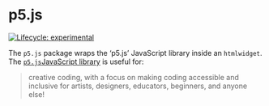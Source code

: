 
<!-- README.md is generated from README.Rmd. Please edit that file -->

# p5.js

<!-- badges: start -->

[![Lifecycle:
experimental](https://img.shields.io/badge/lifecycle-experimental-orange.svg)](https://www.tidyverse.org/lifecycle/#experimental)
<!-- badges: end -->

The `p5.js` package wraps the ‘p5.js’ JavaScript library inside an
`htmlwidget`. The [`p5.js`JavaScript library](https://p5js.org/) is
useful for:

> creative coding, with a focus on making coding accessible and
> inclusive for artists, designers, educators, beginners, and anyone
> else\!
